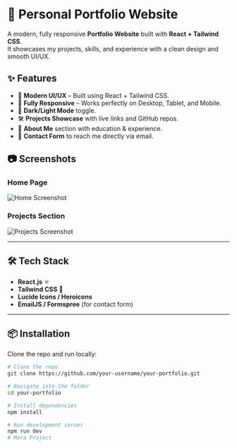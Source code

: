 # 🚀 Personal Portfolio Website  

A modern, fully responsive **Portfolio Website** built with **React + Tailwind CSS**.  
It showcases my projects, skills, and experience with a clean design and smooth UI/UX.  

## ✨ Features  

- 🎨 **Modern UI/UX** – Built using React + Tailwind CSS.  
- 📱 **Fully Responsive** – Works perfectly on Desktop, Tablet, and Mobile.  
- 🌙 **Dark/Light Mode** toggle.  
- 🛠️ **Projects Showcase** with live links and GitHub repos.  
- 📑 **About Me** section with education & experience.  
- 📩 **Contact Form** to reach me directly via email.  

## 📷 Screenshots  

### Home Page  
![Home Screenshot](./screenshots/home.png)  

### Projects Section  
![Projects Screenshot](./screenshots/projects.png)  

---

## 🛠️ Tech Stack  

- **React.js** ⚛️  
- **Tailwind CSS** 🎨  
- **Lucide Icons / Heroicons**  
- **EmailJS / Formspree** (for contact form)  

---

## 📦 Installation  

Clone the repo and run locally:  

```bash
# Clone the repo
git clone https://github.com/your-username/your-portfolio.git

# Navigate into the folder
cd your-portfolio

# Install dependencies
npm install

# Run development server
npm run dev
#   M e r a   P r o j e c t  
 